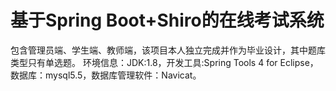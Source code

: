 # 基于Spring Boot+Shiro的在线考试系统
包含管理员端、学生端、教师端，该项目本人独立完成并作为毕业设计，其中题库类型只有单选题。
环境信息：JDK:1.8，开发工具:Spring Tools 4 for Eclipse，数据库：mysql5.5，数据库管理软件：Navicat。
